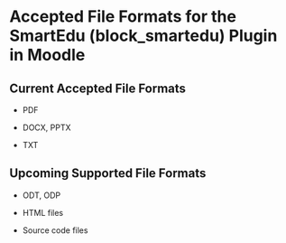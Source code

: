 # Accepted File Formats for the SmartEdu (block_smartedu) Plugin in Moodle

## Current Accepted File Formats  

- PDF

- DOCX, PPTX

- TXT

## Upcoming Supported File Formats

- ODT, ODP

- HTML files

- Source code files

